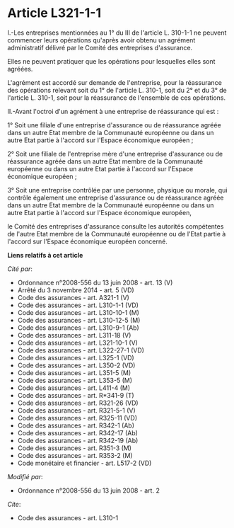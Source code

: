 # Article L321-1-1

I.-Les entreprises mentionnées au 1° du III de l'article L. 310-1-1 ne peuvent commencer leurs opérations qu'après avoir
obtenu un agrément administratif délivré par le Comité des entreprises d'assurance. 

Elles ne peuvent pratiquer que les opérations pour lesquelles elles sont agréées.

L'agrément est accordé sur demande de l'entreprise, pour la réassurance des opérations relevant soit du 1° de l'article L.
310-1, soit du 2° et du 3° de l'article L. 310-1, soit pour la réassurance de l'ensemble de ces opérations. 

II.-Avant l'octroi d'un agrément à une entreprise de réassurance qui est : 

1° Soit une filiale d'une entreprise d'assurance ou de réassurance agréée dans un autre Etat membre de la Communauté
européenne ou dans un autre Etat partie à l'accord sur l'Espace économique européen ; 

2° Soit une filiale de l'entreprise mère d'une entreprise d'assurance ou de réassurance agréée dans un autre Etat membre de
la Communauté européenne ou dans un autre Etat partie à l'accord sur l'Espace économique européen ; 

3° Soit une entreprise contrôlée par une personne, physique ou morale, qui contrôle également une entreprise d'assurance ou
de réassurance agréée dans un autre Etat membre de la Communauté européenne ou dans un autre Etat partie à l'accord sur
l'Espace économique européen, 

le Comité des entreprises d'assurance consulte les autorités compétentes de l'autre Etat membre de la Communauté européenne
ou de l'Etat partie à l'accord sur l'Espace économique européen concerné.

**Liens relatifs à cet article**

_Cité par_:

  - Ordonnance n°2008-556 du 13 juin 2008 - art. 13 (V)
  - Arrêté du 3 novembre 2014 - art. 5 (VD)
  - Code des assurances - art. A321-1 (V)
  - Code des assurances - art. L310-1-1 (VD)
  - Code des assurances - art. L310-10-1 (M)
  - Code des assurances - art. L310-12-5 (M)
  - Code des assurances - art. L310-9-1 (Ab)
  - Code des assurances - art. L311-18 (V)
  - Code des assurances - art. L321-10-1 (V)
  - Code des assurances - art. L322-27-1 (VD)
  - Code des assurances - art. L325-1 (VD)
  - Code des assurances - art. L350-2 (VD)
  - Code des assurances - art. L351-5 (M)
  - Code des assurances - art. L353-5 (M)
  - Code des assurances - art. L411-4 (M)
  - Code des assurances - art. R*341-9 (T)
  - Code des assurances - art. R321-26 (VD)
  - Code des assurances - art. R321-5-1 (V)
  - Code des assurances - art. R325-11 (VD)
  - Code des assurances - art. R342-1 (Ab)
  - Code des assurances - art. R342-17 (Ab)
  - Code des assurances - art. R342-19 (Ab)
  - Code des assurances - art. R351-3 (M)
  - Code des assurances - art. R353-2 (M)
  - Code monétaire et financier - art. L517-2 (VD)

_Modifié par_:

  - Ordonnance n°2008-556 du 13 juin 2008 - art. 2

_Cite_:

  - Code des assurances - art. L310-1
